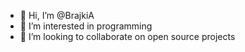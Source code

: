 - 👋 Hi, I’m @BrajkiA
- 👀 I’m interested in programming
- 💞️ I’m looking to collaborate on open source projects
